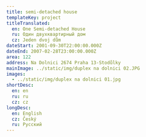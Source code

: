 ```yaml
---
title: semi-detached house
templateKey: project
titleTranslated:
  en: One Semi-detached House
  ru: Один двухквартирный дом
  cz: Jeden dvoj dům
dateStart: 2001-09-30T22:00:00.000Z
dateEnd: 2007-02-28T23:00:00.000Z
area: 122
address: Na Dolnici 2674 Praha 13-Stodůlky
mainImage: ../static/img/duplex na dolnici 02.JPG
images:
  - ../static/img/duplex na dolnici 01.jpg
shortDesc:
  en: en
  ru: ru
  cz: cz
longDesc:
  en: English
  cz: Český
  ru: Русский
---
```

